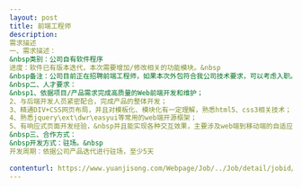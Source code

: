 ```yaml
---                
layout: post       
title: 前端工程师           
description: 
需求描述
一、需求描述：&nbsp类别：公司自有软件程序进度：软件已有版本迭代，本次需要增加/修改相关的功能模块。&nbsp&nbsp备注：公司目前正在招聘前端工程师，如果本次外包符合我公司技术要求，可以考虑入职。&nbsp二、人才要求：&nbsp1、依据项目/产品需求完成高质量的Web前端开发和维护；2、与后端开发人员紧密配合，完成产品的整体开发；3、精通DIV+CSS网页布局，并且对模板化、模块化有一定理解，熟悉html5、css3相关技术；4、熟悉jquery\ext\dwr\easyui等常用的web端开源框架；5、有响应式页面开发经验，&nbsp并且能实现各种交互效果，主要涉及web端到移动端的自适应页面调整。&nbsp三、合作方式：&nbsp开发方式：驻场。&nbsp开发周期：依据公司产品迭代进行驻场，至少5天
     
contenturl: https://www.yuanjisong.com/Webpage/Job/../Job/detail/jobid/101485      
---                 
```

